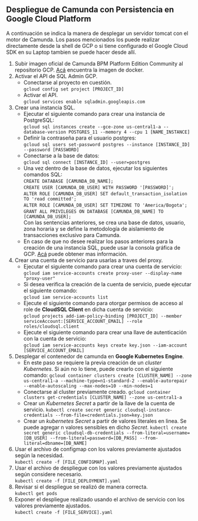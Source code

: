 ## Despliegue de Camunda con Persistencia en Google Cloud Platform

A continuación se indica la manera de desplegar un servidor tomcat con el motor de Camunda. Los pasos mencionados los puede realizar directamente desde la shell de GCP o si tiene configurado el Google Cloud SDK en su Laptop tambien se puede hacer desde allí.

1. Subir imagen oficial de Camunda BPM Platform Edition Community al repositorio GCP. [Acá](https://hub.docker.com/r/camunda/camunda-bpm-platform) encuentra la imagen de docker.
2. Activar el API de SQL Admin GCP.
    - Conectarse al proyecto en cuestión.  
    `gcloud config set project [PROJECT_ID]`
    - Activar el API.  
    `gcloud services enable sqladmin.googleapis.com`
3. Crear una instancia SQL.
    - Ejecutar el siguiente comando para crear una instancia de PostgreSQL:  
    `gcloud sql instances create --gce-zone us-central1-a --database-version POSTGRES_11 --memory 4 --cpu 1 [NAME_INSTANCE]`
    - Definir la contraseña para el usuario postgres:  
    `gcloud sql users set-password postgres --instance [INSTANCE_ID] --password [PASSWORD]`
    - Conectarse a la base de datos:  
    `gcloud sql connect [INSTANCE_ID] --user=postgres`
    - Una vez dentro de la base de datos, ejecutar los siguientes comandos SQL:  
    `CREATE DATABASE [CAMUNDA_DB_NAME];`  
    `CREATE USER [CAMUNDA_DB_USER] WITH PASSWORD '[PASSWORD]';`  
    `ALTER ROLE [CAMUNDA_DB_USER] SET default_transaction_isolation TO 'read committed';`  
    `ALTER ROLE [CAMUNDA_DB_USER] SET TIMEZONE TO 'America/Bogota';`  
    `GRANT ALL PRIVILEGES ON DATABASE [CAMUNDA_DB_NAME] TO [CAMUNDA_DB_USER];`  
    Con las sentencias anteriores, se crea una base de datos, usuario, zona horaria y se define la metodología de aislamiento de transacciones exclusivo para Camunda.
    - En caso de que no desee realizar los pasos anteriores para la creación de una instancia SQL, puede usar la consola gráfica de GCP. [Acá](https://cloud.google.com/sql/docs/postgres/create-instance) puede obtener mas información.
4. Crear una cuenta de servicio para usarlas a traves del proxy.
    - Ejecutar el siguiente comando para crear una cuenta de servicio:  
    `gcloud iam service-accounts create proxy-user --display-name "proxy-user"`
    - Si desea verifica la creación de la cuenta de servicio, puede ejecutar el siguiente comando:  
    `gcloud iam service-accounts list`
    - Ejecute el siguiente comando para otorgar permisos de acceso al role de **CloudSQL Client** en dicha cuenta de servicio:  
    `gcloud projects add-iam-policy-binding [PROJECT_ID] --member serviceAccount:[SERVICE_ACCOUNT_EMAIL] --role roles/cloudsql.client`
    - Ejecute el siguiente comando para crear una llave de autenticación con la cuenta de servicio:  
    `gcloud iam service-accounts keys create key.json --iam-account [SERVICE_ACCOUNT_EMAIL]`
5. Desplegar el contenedor de camunda en **Google Kubernetes Engine**.
    - En este paso se requiere la previa creación de un *cluster Kubernetes*. Si aún no lo tiene, puede crearlo con el siguiente comando:
    `gcloud container clusters create [CLUSTER_NAME] --zone us-central1-a --machine-type=n1-standard-2 --enable-autorepair --enable-autoscaling --max-nodes=10 --min-nodes=1`
    - Conectarse al cluster previamente creado.
    `gcloud container clusters get-credentials [CLUSTER_NAME] --zone us-central1-a`
    - Crear un *Kubernetes Secret* a partir de la llave de la cuenta de servicio.
    `kubectl create secret generic cloudsql-instance-credentials --from-file=credentials.json=key.json`
    - Crear un *kubernetes Secret* a partir de valores literales en linea. Se puede agregar n valores sensibles en dicho *Secret*.
    `kubectl create secret generic cloudsql-db-credentials --from-literal=username=[DB_USER] --from-literal=password=[DB_PASS] --from-literal=dbname=[DB_NAME]`
6. Usar el archivo de configmap con los valores previamente ajustados según la necesidad.  
`kubectl create -f [FILE_CONFIGMAP].yaml`
7. Usar el archivo de despliegue con los valores previamente ajustados según considere necesario.  
`kubectl create -f [FILE_DEPLOYMENT].yaml`
8. Revisar si el despliegue se realizó de manera correcta.  
`kubectl get pods`
9. Exponer el despliegue realizado usando el archivo de servicio con los valores previamente ajustados.  
`kubectl create -f [FILE_SERVICE].yaml`
